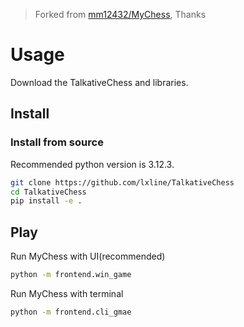 > Forked from [mm12432/MyChess](https://github.com/mm12432/MyChess), Thanks

# Usage
Download the TalkativeChess and libraries.

## Install

### Install from source
Recommended python version is 3.12.3.
```bash
git clone https://github.com/lxline/TalkativeChess
cd TalkativeChess
pip install -e .
```

## Play
Run MyChess with UI(recommended)
```bash
python -m frontend.win_game
```

Run MyChess with terminal
```bash
python -m frontend.cli_gmae
```
